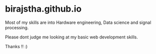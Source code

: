 # birajstha.github.io

Most of my skills are into Hardware engineering, Data science and signal processing. 

Please dont judge me looking at my basic web development skills.

Thanks !! :)
